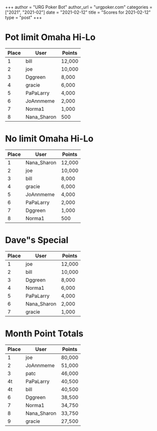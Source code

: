 +++
author = "URG Poker Bot"
author_url = "urgpoker.com"
categories = ["2021", "2021-02"]
date = "2021-02-12"
title = "Scores for 2021-02-12"
type = "post"
+++
# Pot limit Omaha Hi-Lo

| Place | User | Points |
|-------|------|--------|
| 1 | bill | 12,000 |
| 2 | joe | 10,000 |
| 3 | Dggreen | 8,000 |
| 4 | gracie | 6,000 |
| 5 | PaPaLarry | 4,000 |
| 6 | JoAnnmeme | 2,000 |
| 7 | Norma1 | 1,000 |
| 8 | Nana_Sharon | 500 |

# No limit Omaha Hi-Lo

| Place | User | Points |
|-------|------|--------|
| 1 | Nana_Sharon | 12,000 |
| 2 | joe | 10,000 |
| 3 | bill | 8,000 |
| 4 | gracie | 6,000 |
| 5 | JoAnnmeme | 4,000 |
| 6 | PaPaLarry | 2,000 |
| 7 | Dggreen | 1,000 |
| 8 | Norma1 | 500 |

# Dave"s Special

| Place | User | Points |
|-------|------|--------|
| 1 | joe | 12,000 |
| 2 | bill | 10,000 |
| 3 | Dggreen | 8,000 |
| 4 | Norma1 | 6,000 |
| 5 | PaPaLarry | 4,000 |
| 6 | Nana_Sharon | 2,000 |
| 7 | gracie | 1,000 |

# Month Point Totals

| Place | User | Points |
|-------|------|--------|
| 1 | joe | 80,000 |
| 2 | JoAnnmeme | 51,000 |
| 3 | patc | 46,000 |
| 4t | PaPaLarry | 40,500 |
| 4t | bill | 40,500 |
| 6 | Dggreen | 38,500 |
| 7 | Norma1 | 34,750 |
| 8 | Nana_Sharon | 33,750 |
| 9 | gracie | 27,500 |
